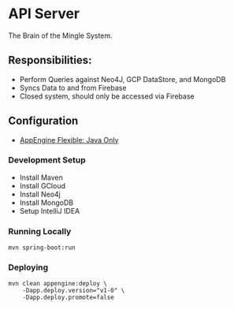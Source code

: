 # API Server
The Brain of the Mingle System. 

## Responsibilities:
- Perform Queries against Neo4J, GCP DataStore, and MongoDB 
- Syncs Data to and from Firebase
- Closed system, should only be accessed via Firebase

## Configuration
- [AppEngine Flexible: Java Only](https://cloud.google.com/appengine/docs/flexible/java/dev-java-only)

### Development Setup
- Install Maven
- Install GCloud
- Install Neo4j
- Install MongoDB
- Setup IntelliJ IDEA

### Running Locally
```
mvn spring-boot:run
```

### Deploying
```
mvn clean appengine:deploy \
    -Dapp.deploy.version="v1-0" \
    -Dapp.deploy.promote=false
```